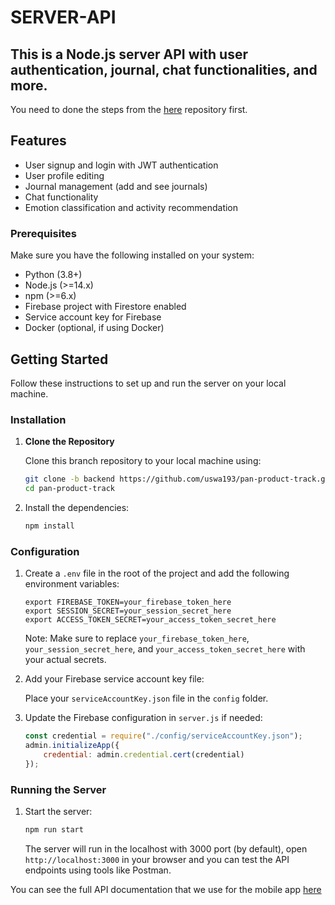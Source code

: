 # SERVER-API
## This is a Node.js server API with user authentication, journal, chat functionalities, and more.
You need to done the steps from the [here](https://github.com/uswa193/pan-product-track/tree/ml-api) repository first.

## Features
- User signup and login with JWT authentication
- User profile editing
- Journal management (add and see journals)
- Chat functionality
- Emotion classification and activity recommendation
  
### Prerequisites
Make sure you have the following installed on your system:
- Python (3.8+)
- Node.js (>=14.x)
- npm (>=6.x)
- Firebase project with Firestore enabled
- Service account key for Firebase
- Docker (optional, if using Docker)

## Getting Started

Follow these instructions to set up and run the server on your local machine.

### Installation

1. **Clone the Repository**

    Clone this branch repository to your local machine using:
    ```sh
    git clone -b backend https://github.com/uswa193/pan-product-track.git
    cd pan-product-track
    ```
2. Install the dependencies:

    ```bash
    npm install
    ```
    
### Configuration

1. Create a `.env` file in the root of the project and add the following environment variables:

    ```env
    export FIREBASE_TOKEN=your_firebase_token_here
    export SESSION_SECRET=your_session_secret_here 
    export ACCESS_TOKEN_SECRET=your_access_token_secret_here
    ```
    Note: Make sure to replace `your_firebase_token_here`, `your_session_secret_here`, and `your_access_token_secret_here` with your actual secrets.

2. Add your Firebase service account key file:
   
    Place your `serviceAccountKey.json` file in the `config` folder.

3. Update the Firebase configuration in `server.js` if needed:

    ```javascript
    const credential = require("./config/serviceAccountKey.json");
    admin.initializeApp({
        credential: admin.credential.cert(credential)
    });
    ```

### Running the Server

1. Start the server:

    ```bash
    npm run start
    ```

    The server will run in the localhost with 3000 port (by default), open `http://localhost:3000` in your browser and you can test the API endpoints using tools like Postman.

You can see the full API documentation that we use for the mobile app [here](https://documenter.getpostman.com/view/35179868/2sA3XTf1JC)

